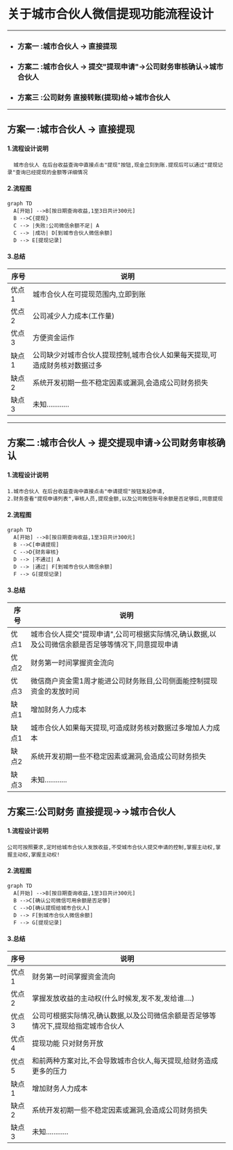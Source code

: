 # 关于城市合伙人微信提现功能流程设计
***
- ### 方案一 :城市合伙人 -> 直接提现
- ### 方案二 :城市合伙人 -> 提交"提现申请"->公司财务审核确认->城市合伙人
- ### 方案三 :公司财务  直接转账(提现)给->城市合伙人

***


## 方案一 :城市合伙人 -> 直接提现
#### 1.流程设计说明
```
  城市合伙人 在后台收益查询中直接点击"提现"按钮,现金立刻到账.提现后可以通过"提现记录"查询已经提现的金额等详细情况
```
#### 2.流程图

```
graph TD
  A[开始] -->B[按日期查询收益,1至3日共计300元]
  B -->C{提现}
  C --> |失败:公司微信余额不足| A
  C --> |成功| D[到城市合伙人微信余额]
  D --> E[提现记录]
```
  
#### 3.总结
序号|说明
---|---
优点1|城市合伙人在可提现范围内,立即到账
优点2|公司减少人力成本(工作量)
优点3|方便资金运作
缺点1|公司缺少对城市合伙人提现控制,城市合伙人如果每天提现,可造成财务核对数据过多
缺点2|系统开发初期一些不稳定因素或漏洞,会造成公司财务损失
缺点3|未知............

***

## 方案二 :城市合伙人 -> 提交提现申请->公司财务审核确认
#### 1.流程设计说明
```
1.城市合伙人 在后台收益查询中直接点击"申请提现"按钮发起申请,
2.财务查看"提现申请列表",审核人员,提现金额,以及公司微信账号余额是否足够后,同意提现
```
#### 2.流程图

```
graph TD
  A[开始] -->B[按日期查询收益,1至3日共计300元]
  B -->C[申请提现]
  C -->D{财务审核}
  D --> |不通过| A
  D --> |通过| F[到城市合伙人微信余额]
  F --> G[提现记录]
```
  
#### 3.总结
序号|说明
---|---
优点1|城市合伙人提交"提现申请",公司可根据实际情况,确认数据,以及公司微信余额是否足够等情况下,同意提现申请
优点2|财务第一时间掌握资金流向
优点3|微信商户资金需1周才能进公司财务账目,公司侧面能控制提现资金的发放时间
缺点1|增加财务人力成本
缺点1|城市合伙人如果每天提现,可造成财务核对数据过多增加人力成本
缺点2|系统开发初期一些不稳定因素或漏洞,会造成公司财务损失
缺点3|未知............



## 方案三:公司财务  直接提现->->城市合伙人
#### 1.流程设计说明
```
公司可按照要求,定时给城市合伙人发放收益,不受城市合伙人提交申请的控制,掌握主动权,掌握主动权,掌握主动权!
```
#### 2.流程图

```
graph TD
  A[开始] -->B[按日期查询收益,1至3日共计300元]
  B -->C[确认公司微信可用余额是否足够]
  C -->D[确认提现给城市合伙人]
  D --> F[到城市合伙人微信余额]
  F --> G[提现记录]
```
  
#### 3.总结
序号|说明
---|---
优点1|财务第一时间掌握资金流向
优点2|掌握发放收益的主动权(什么时候发,发不发,发给谁....)
优点3|公司可根据实际情况,确认数据,以及公司微信余额是否足够等情况下,提现给指定城市合伙人
优点4|提现功能 只对财务开放
优点5|和前两种方案对比,不会导致城市合伙人,每天提现,给财务造成更多的压力
缺点1|增加财务人力成本
缺点2|系统开发初期一些不稳定因素或漏洞,会造成公司财务损失
缺点3|未知............